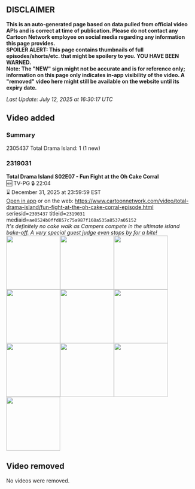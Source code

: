 ## DISCLAIMER
**This is an auto-generated page based on data pulled from official video APIs and is correct at time of publication. Please do not contact any Cartoon Network employee on social media regarding any information this page provides.**  
**SPOILER ALERT: This page contains thumbnails of full episodes/shorts/etc. that might be spoilery to you. YOU HAVE BEEN WARNED.**  
**Note: The "NEW" sign might not be accurate and is for reference only; information on this page only indicates in-app visibility of the video. A "removed" video here might still be available on the website until its expiry date.**  

_Last Update: July 12, 2025 at 16:30:17 UTC_
## Video added
### Summary
2305437 Total Drama Island: 1 (1 new)  
### 2319031
**Total Drama Island S02E07 - Fun Fight at the Oh Cake Corral**  
🆕 TV-PG 🔒 22:04  
⌛ December 31, 2025 at 23:59:59 EST  
[Open in app](https://cnvideo.sercomkc.org/redirector.html?type=cnapp&seriesid=2305437&titleid=2319031&mediaid=ae0524b0ffd857c75a987f168a535a8537a05152) or on the web: https://www.cartoonnetwork.com/video/total-drama-island/fun-fight-at-the-oh-cake-corral-episode.html  
seriesid=`2305437` titleid=`2319031` mediaid=`ae0524b0ffd857c75a987f168a535a8537a05152`  
_It's definitely no cake walk as Campers compete in the ultimate island bake-off. A very special guest judge even stops by for a bite!_  
<a href="https://s3.amazonaws.com/cartoonorchestrator/2319031_001_1280x720.jpg"><img src="https://s3.amazonaws.com/cartoonorchestrator/2319031_001_640x360.jpg" height="144px" /></a><a href="https://s3.amazonaws.com/cartoonorchestrator/2319031_002_1280x720.jpg"><img src="https://s3.amazonaws.com/cartoonorchestrator/2319031_002_640x360.jpg" height="144px" /></a><a href="https://s3.amazonaws.com/cartoonorchestrator/2319031_003_1280x720.jpg"><img src="https://s3.amazonaws.com/cartoonorchestrator/2319031_003_640x360.jpg" height="144px" /></a><a href="https://s3.amazonaws.com/cartoonorchestrator/2319031_004_1280x720.jpg"><img src="https://s3.amazonaws.com/cartoonorchestrator/2319031_004_640x360.jpg" height="144px" /></a><a href="https://s3.amazonaws.com/cartoonorchestrator/2319031_005_1280x720.jpg"><img src="https://s3.amazonaws.com/cartoonorchestrator/2319031_005_640x360.jpg" height="144px" /></a><a href="https://s3.amazonaws.com/cartoonorchestrator/2319031_006_1280x720.jpg"><img src="https://s3.amazonaws.com/cartoonorchestrator/2319031_006_640x360.jpg" height="144px" /></a><a href="https://s3.amazonaws.com/cartoonorchestrator/2319031_007_1280x720.jpg"><img src="https://s3.amazonaws.com/cartoonorchestrator/2319031_007_640x360.jpg" height="144px" /></a><a href="https://s3.amazonaws.com/cartoonorchestrator/2319031_008_1280x720.jpg"><img src="https://s3.amazonaws.com/cartoonorchestrator/2319031_008_640x360.jpg" height="144px" /></a><a href="https://s3.amazonaws.com/cartoonorchestrator/2319031_009_1280x720.jpg"><img src="https://s3.amazonaws.com/cartoonorchestrator/2319031_009_640x360.jpg" height="144px" /></a><a href="https://s3.amazonaws.com/cartoonorchestrator/2319031_010_1280x720.jpg"><img src="https://s3.amazonaws.com/cartoonorchestrator/2319031_010_640x360.jpg" height="144px" /></a>
## Video removed
No videos were removed.  
